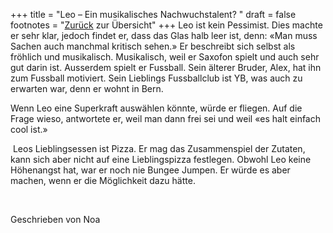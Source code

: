 +++
title = "Leo – Ein musikalisches Nachwuchstalent? "
draft = false
footnotes = "[Zurück](/about/) zur Übersicht"
+++
Leo ist kein Pessimist. Dies machte er sehr klar, jedoch findet er, dass das Glas halb leer ist, denn: «Man muss Sachen auch manchmal kritisch sehen.» Er beschreibt sich selbst als fröhlich und musikalisch. Musikalisch, weil er Saxofon spielt und auch sehr gut darin ist. Ausserdem spielt er Fussball. Sein älterer Bruder, Alex, hat ihn zum Fussball motiviert. Sein Lieblings Fussballclub ist YB, was auch zu erwarten war, denn er wohnt in Bern. 

Wenn Leo eine Superkraft auswählen könnte, würde er fliegen. Auf die Frage wieso, antwortete er, weil man dann frei sei und weil «es halt einfach cool ist.» 

 Leos Lieblingsessen ist Pizza. Er mag das Zusammenspiel der Zutaten, kann sich aber nicht auf eine Lieblingspizza festlegen. Obwohl Leo keine Höhenangst hat, war er noch nie Bungee Jumpen. Er würde es aber machen, wenn er die Möglichkeit dazu hätte. 

 

Geschrieben von Noa